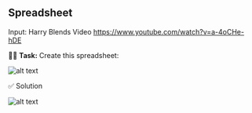 ## Spreadsheet

Input: Harry Blends Video
https://www.youtube.com/watch?v=a-4oCHe-hDE

🧑‍💻 **Task:** Create this spreadsheet:

![alt text](image-20250626143612341.png)

✅ Solution

![alt text](image-20250626143612351.png)
